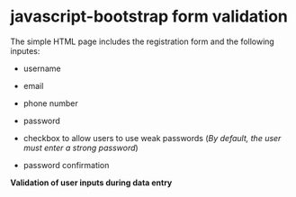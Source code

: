 # javascript-bootstrap form validation

The simple HTML page includes the registration form and the following inputes:

- username 

- email 

- phone number 

- password

- checkbox to allow users to use weak passwords (*By default, the user must enter a strong password*)

- password confirmation

**Validation of user inputs during data entry**
